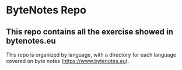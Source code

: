 # ByteNotes Repo
## This repo contains all the exercise showed in bytenotes.eu

This repo is organized by language, with a directory for each language covered on byte notes (https://www.bytenotes.eu).
